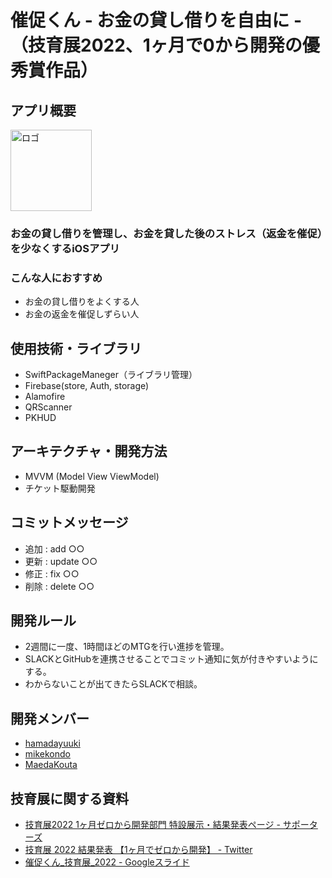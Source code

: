 # 催促くん - お金の貸し借りを自由に - （技育展2022、1ヶ月で0から開発の優秀賞作品）

## アプリ概要
<img width="130" alt="ロゴ" src="https://user-images.githubusercontent.com/65348333/193996530-204fd122-b5b0-413f-bc80-7cd9e6547969.png">

### お金の貸し借りを管理し、お金を貸した後のストレス（返金を催促）を少なくするiOSアプリ

### こんな人におすすめ
- お金の貸し借りをよくする人
- お金の返金を催促しずらい人

## 使用技術・ライブラリ
- SwiftPackageManeger（ライブラリ管理）
- Firebase(store, Auth, storage)
- Alamofire
- QRScanner
- PKHUD

## アーキテクチャ・開発方法
- MVVM (Model View ViewModel)
- チケット駆動開発

## コミットメッセージ
- 追加 : add ○○
- 更新 : update ○○
- 修正 : fix ○○
- 削除 : delete ○○

## 開発ルール
- 2週間に一度、1時間ほどのMTGを行い進捗を管理。
- SLACKとGitHubを連携させることでコミット通知に気が付きやすいようにする。
- わからないことが出てきたらSLACKで相談。

## 開発メンバー
* [hamadayuuki](https://github.com/hamadayuuki)
* [mikekondo](https://github.com/mikekondo)
* [MaedaKouta](https://github.com/MaedaKouta)

## 技育展に関する資料
* [技育展2022 1ヶ月ゼロから開発部門 特設展示・結果発表ページ - サポーターズ](https://talent.supporterz.jp/geekten/2022/exhibition.html#theme15)
* [技育展 2022 結果発表 【1ヶ月でゼロから開発】 - Twitter](https://twitter.com/geek_pjt/status/1573186583830073344?s=20&t=U83zU1fRvmugarFPB81fIA)
* [催促くん_技育展_2022 - Googleスライド](https://docs.google.com/presentation/d/1Mj6D73o22VpGOUYNnIHmPLqKaTaYGRrL3Qh_EqAwwd0/edit?usp=sharing)
